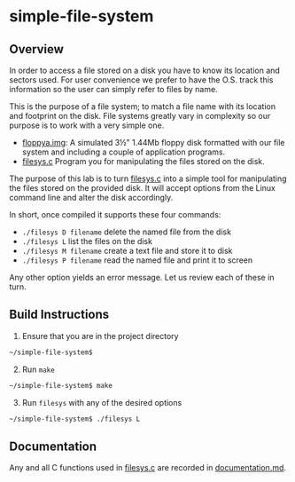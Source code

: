 # simple-file-system

## Overview

In order to access a file stored on a disk you have to know its location and sectors used. For user convenience we prefer to have the O.S. track this information so the user can simply refer to files by name.

This is the purpose of a file system; to match a file name with its location and footprint on the disk. File systems greatly vary in complexity so our purpose is to work with a very simple one.

* [floppya.img](floppya.img): A simulated 3½" 1.44Mb floppy disk formatted with our file system and including a couple of application programs.
* [filesys.c](filesys.c) Program you for manipulating the files stored on the disk.

The purpose of this lab is to turn [filesys.c](filesys.c) into a simple tool for manipulating the files stored on the provided disk. It will accept options from the Linux command line and alter the disk accordingly.

In short, once compiled it supports these four commands:
* `./filesys D filename` delete the named file from the disk
* `./filesys L` list the files on the disk
* `./filesys M filename` create a text file and store it to disk
* `./filesys P filename` read the named file and print it to screen

Any other option yields an error message. Let us review each of these in turn.

## Build Instructions
1) Ensure that you are in the project directory
```bash
~/simple-file-system$
```
2) Run `make`
```bash
~/simple-file-system$ make
```
3) Run `filesys` with any of the desired options
```bash
~/simple-file-system$ ./filesys L
```
## Documentation
Any and all C functions used in [filesys.c](filesys.c) are recorded in [documentation.md](documentation.md).
